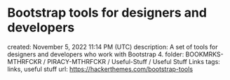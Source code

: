 # Bootstrap tools for designers and developers

created: November 5, 2022 11:14 PM (UTC)
description: A set of tools for designers and developers who work with Bootstrap 4.
folder: BOOKMRKS-MTHRFCKR / PIRACY-MTHRFCKR / Useful-Stuff / Useful Stuff Links
tags: links, useful stuff
url: https://hackerthemes.com/bootstrap-tools